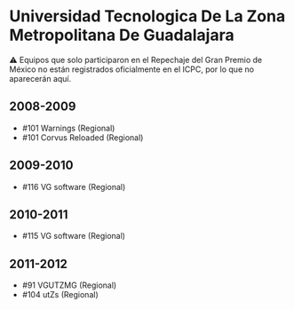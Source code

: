 # Universidad Tecnologica De La Zona Metropolitana De Guadalajara

:warning: Equipos que solo participaron en el Repechaje del Gran Premio de México no están registrados oficialmente en el ICPC, por lo que no aparecerán aquí.

## 2008-2009

- #101 Warnings (Regional)
- #101 Corvus Reloaded (Regional)

## 2009-2010

- #116 VG software (Regional)

## 2010-2011

- #115 VG software (Regional)

## 2011-2012

- #91 VGUTZMG (Regional)
- #104 utZs (Regional)


